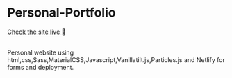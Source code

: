 # Personal-Portfolio


[Check the site live 🔗](https://vibrant-cray-4f41da.netlify.app/)

<br>
Personal website using html,css,Sass,MaterialCSS,Javascript,Vanillatilt.js,Particles.js and Netlify for forms and deployment. 
